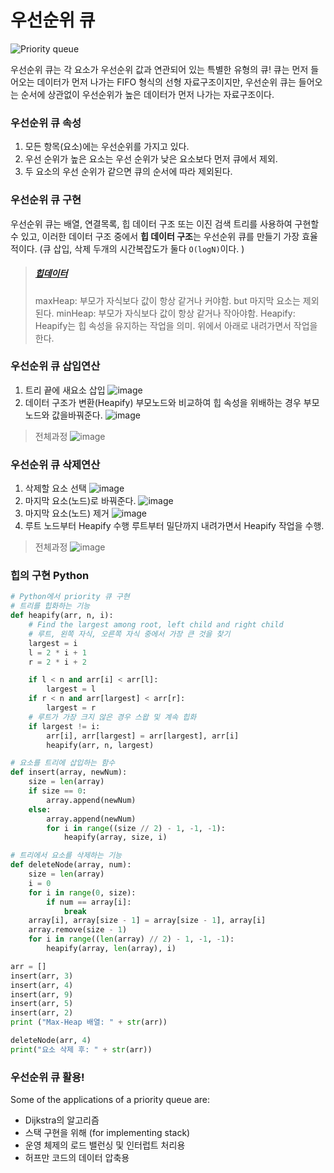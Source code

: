 # 우선순위 큐

![Priority queue](https://github.com/Jae-hong-lee/TIL/assets/72030487/ba857c47-8a6a-47ee-8572-8ee97bbe94c2)

우선순위 큐는 각 요소가 우선순위 값과 연관되어 있는 특별한 유형의 큐!
큐는 먼저 들어오는 데이터가 먼저 나가는 FIFO 형식의 선형 자료구조이지만, 우선순위 큐는 들어오는 순서에 상관없이 우선순위가 높은 데이터가 먼저 나가는 자료구조이다.

### 우선순위 큐 속성

1. 모든 항목(요소)에는 우선순위를 가지고 있다.
2. 우선 순위가 높은 요소는 우선 순위가 낮은 요소보다 먼저 큐에서 제외.
3. 두 요소의 우선 순위가 같으면 큐의 순서에 따라 제외된다.

### 우선순위 큐 구현

우선순위 큐는 배열, 연결목록, 힙 데이터 구조 또는 이진 검색 트리를 사용하여 구현할 수 있고, 이러한 데이터 구조 중에서 **힙 데이터 구조**는 우선순위 큐를 만들기 가장 효율적이다. (큐 삽입, 삭제 두개의 시간복잡도가 둘다 `O(logN)`이다. )

> ##### [힙데이터](https://www.programiz.com/dsa/heap-sort#heap)
>
> maxHeap: 부모가 자식보다 값이 항상 같거나 커야함. but 마지막 요소는 제외된다.
> minHeap: 부모가 자식보다 값이 항상 같거나 작아야함.
> Heapify: Heapify는 힙 속성을 유지하는 작업을 의미. 위에서 아래로 내려가면서 작업을 한다.

### 우선순위 큐 삽입연산

1. 트리 끝에 새요소 삽입
   ![image](https://github.com/Jae-hong-lee/TIL/assets/72030487/8b067b77-d2ae-48ab-8d4a-75acc397263a)
2. 데이터 구조가 변환(Heapify)
   부모노드와 비교하여 힙 속성을 위배하는 경우 부모노드와 값을바꿔준다.
   ![image](https://github.com/Jae-hong-lee/TIL/assets/72030487/1fd6e8e7-ba17-41d7-90f3-e703bf30e5c5)

> 전체과정
> ![image](https://github.com/Jae-hong-lee/TIL/assets/72030487/b64ee200-8e2e-4447-a0d5-bb0c075d4456)

### 우선순위 큐 삭제연산

1. 삭제할 요소 선택
   ![image](https://github.com/Jae-hong-lee/TIL/assets/72030487/e8116cda-8773-4acf-8646-678a6bcb658c)
2. 마지막 요소(노드)로 바꿔준다.
   ![image](https://github.com/Jae-hong-lee/TIL/assets/72030487/c0ab8af6-c377-4e48-b03d-d8f750920ac1)
3. 마지막 요소(노드) 제거
   ![image](https://github.com/Jae-hong-lee/TIL/assets/72030487/657cb4ac-6573-45e3-81df-5bf2254175b7)
4. 루트 노드부터 Heapify 수행
   루트부터 밀단까지 내려가면서 Heapify 작업을 수행.

> 전체과정
> ![image](https://github.com/Jae-hong-lee/TIL/assets/72030487/f597cbb9-3677-4912-8f0c-b15f7faf06e5)

### 힙의 구현 Python

```py
# Python에서 priority 큐 구현
# 트리를 힙화하는 기능
def heapify(arr, n, i):
    # Find the largest among root, left child and right child
    # 루트, 왼쪽 자식, 오른쪽 자식 중에서 가장 큰 것을 찾기
    largest = i
    l = 2 * i + 1
    r = 2 * i + 2

    if l < n and arr[i] < arr[l]:
        largest = l
    if r < n and arr[largest] < arr[r]:
        largest = r
    # 루트가 가장 크지 않은 경우 스왑 및 계속 힙화
    if largest != i:
        arr[i], arr[largest] = arr[largest], arr[i]
        heapify(arr, n, largest)

# 요소를 트리에 삽입하는 함수
def insert(array, newNum):
    size = len(array)
    if size == 0:
        array.append(newNum)
    else:
        array.append(newNum)
        for i in range((size // 2) - 1, -1, -1):
            heapify(array, size, i)

# 트리에서 요소를 삭제하는 기능
def deleteNode(array, num):
    size = len(array)
    i = 0
    for i in range(0, size):
        if num == array[i]:
            break
    array[i], array[size - 1] = array[size - 1], array[i]
    array.remove(size - 1)
    for i in range((len(array) // 2) - 1, -1, -1):
        heapify(array, len(array), i)

arr = []
insert(arr, 3)
insert(arr, 4)
insert(arr, 9)
insert(arr, 5)
insert(arr, 2)
print ("Max-Heap 배열: " + str(arr))

deleteNode(arr, 4)
print("요소 삭제 후: " + str(arr))
```

### 우선순위 큐 활용!

Some of the applications of a priority queue are:

- Dijkstra의 알고리즘
- 스택 구현을 위해 (for implementing stack)
- 운영 체제의 로드 밸런싱 및 인터럽트 처리용
- 허프만 코드의 데이터 압축용
